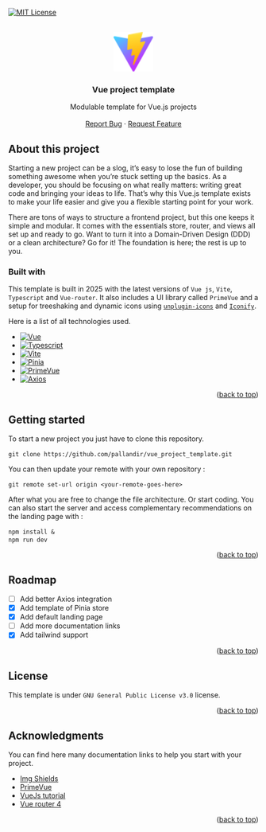 <a name="readme-top"></a>

[![MIT License][license-shield]][license-url]

<!-- PROJECT LOGO -->
<br />
<div align="center">
<a href="https://leetcode.com/problems/two-sum/description/">
    <img src="./public/vite.svg" alt="Logo" width="80" height="80">
  </a>
  <h3 align="center">Vue project template</h3>

  <p align="center">
    Modulable template for Vue.js projects
    <br />
    <br />
    <a href="https://github.com/pallandir/vue_project_template/issues">Report Bug</a>
    ·
    <a href="https://github.com/pallandir/vue_project_template/issues">Request Feature</a>
  </p>
</div>

## About this project

Starting a new project can be a slog, it’s easy to lose the fun of building something awesome when you’re stuck setting up the basics. As a developer, you should be focusing on what really matters: writing great code and bringing your ideas to life. That’s why this Vue.js template exists to make your life easier and give you a flexible starting point for your work.

There are tons of ways to structure a frontend project, but this one keeps it simple and modular. It comes with the essentials store, router, and views all set up and ready to go. Want to turn it into a Domain-Driven Design (DDD) or a clean architecture? Go for it! The foundation is here; the rest is up to you.

### Built with

This template is built in 2025 with the latest versions of `Vue js`, `Vite`, `Typescript` and `Vue-router`.
It also includes a UI library called `PrimeVue` and a setup for treeshaking and dynamic icons using <a href="https://github.com/unplugin/unplugin-icons">`unplugin-icons`</a> and <a href="https://iconify.design/">`Iconify`</a>.

Here is a list of all technologies used.

- [![Vue][Vue.js]][Vue-url]
- [![Typescript][typescript]][Typescript-url]
- [![Vite][vite]][Vite-url]
- [![Pinia][Pinia]][Pinia-url]
- [![PrimeVue][PrimeVue]][PrimeVue-url]
- [![Axios][Axios]][Axios-url]

<p align="right">(<a href="#readme-top">back to top</a>)</p>

<!-- GETTING STARTED -->

## Getting started

To start a new project you just have to clone this repository.

```
git clone https://github.com/pallandir/vue_project_template.git
```

You can then update your remote with your own repository :

```
git remote set-url origin <your-remote-goes-here>
```

After what you are free to change the file architecture. Or start coding. You can also start the server and access complementary recommendations on the landing page with :

```
npm install &
npm run dev
```

<p align="right">(<a href="#readme-top">back to top</a>)</p>

<!-- ROADMAP -->

## Roadmap

- [ ] Add better Axios integration
- [x] Add template of Pinia store
- [x] Add default landing page
- [ ] Add more documentation links
- [x] Add tailwind support

<p align="right">(<a href="#readme-top">back to top</a>)</p>

<!-- LICENSE -->

## License

This template is under `GNU General Public License v3.0` license.

<p align="right">(<a href="#readme-top">back to top</a>)</p>

<!-- ACKNOWLEDGMENTS -->

## Acknowledgments

You can find here many documentation links to help you start with your project.

- [Img Shields](https://shields.io)
- [PrimeVue](https://primevue.org/vite)
- [VueJs tutorial](https://vuejs.org/guide/introduction.html)
- [Vue router 4](https://vueschool.io/articles/vuejs-tutorials/how-to-use-vue-router-a-complete-tutorial/)
  <p align="right">(<a href="#readme-top">back to top</a>)</p>

<!-- ------------------------    OUTBOUND SECTION    ------------------------>

[license-shield]: https://img.shields.io/badge/GNU_General_Public_License_v3.0-black?style=for-the-badge
[license-url]: https://www.gnu.org/licenses/gpl-3.0.en.html

<!-- ---------------------------------------------- -->

[Vue.js]: https://img.shields.io/badge/Vue.js-35495E?style=for-the-badge&logo=vuedotjs&logoColor=4FC08D
[Vue-url]: https://vuejs.org/

<!-- ---------------------------------------------- -->

[Typescript]: https://img.shields.io/badge/ts-35495E?style=for-the-badge&logo=typescript&logoColor=3178C6
[Typescript-url]: https://www.typescriptlang.org/

<!-- ---------------------------------------------- -->

[Vite]: https://img.shields.io/badge/vite-35495E?style=for-the-badge&logo=vite&logoColor=FFFFFF
[Vite-url]: https://vite.dev/

<!-- ---------------------------------------------- -->

[Pinia]: https://img.shields.io/badge/pinia-yellow?style=for-the-badge
[Pinia-url]: https://pinia.vuejs.org/

<!-- ---------------------------------------------- -->

[PrimeVue]: https://img.shields.io/badge/primeVue-35495E?style=for-the-badge&logo=primeVue&logoColor=41B883
[PrimeVue-url]: https://primevue.org/

<!-- ---------------------------------------------- -->

[Axios]: https://img.shields.io/badge/axios-35495E?style=for-the-badge&logo=axios&logoColor=FFFFFF
[Axios-url]: https://axios.org/
